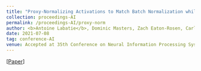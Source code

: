```yaml
---
title: "Proxy-Normalizing Activations to Match Batch Normalization while Removing Batch Dependence"
collection: proceedings-AI
permalink: /proceedings-AI/proxy-norm
author: <b>Antoine Labatie</b>, Dominic Masters, Zach Eaton-Rosen, Carlo Luschi
date: 2021-07-08
tag: conference-AI
venue: Accepted at 35th Conference on Neural Information Processing Systems (NeurIPS 2021)
---
```


[[Paper](https://arxiv.org/abs/2106.03743)]
<br>
<br>
